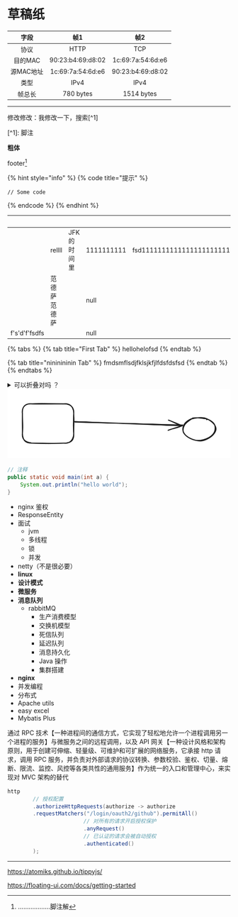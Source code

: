 # 草稿纸

|   字段   |         帧1        |         帧2        |
| :----: | :---------------: | :---------------: |
|   协议   |        HTTP       |        TCP        |
|  目的MAC | 90:23:b4:69:d8:02 | 1c:69:7a:54:6d:e6 |
| 源MAC地址 | 1c:69:7a:54:6d:e6 | 90:23:b4:69:d8:02 |
|   类型   |        IPv4       |        IPv4       |
|   帧总长  |     780 bytes     |     1514 bytes    |

***

修改修改：我修改一下，搜索\[^1]


\[^1]: 脚注



**粗体**



footer[^1]



{% hint style="info" %}
{% code title="提示" %}
```
// Some code
```
{% endcode %}
{% endhint %}



<table data-view="cards"><thead><tr><th></th><th></th><th></th><th data-type="number"></th><th></th><th><select></select></th><th data-type="files"></th></tr></thead><tbody><tr><td></td><td>rellll</td><td>JFK的时间里</td><td>1111111111</td><td>fsd111111111111111111111111111111111111111111111111111111</td><td></td><td></td></tr><tr><td></td><td>范德萨范德萨</td><td></td><td>null</td><td></td><td></td><td></td></tr><tr><td>f's'd'f'fsdfs</td><td></td><td></td><td>null</td><td></td><td></td><td></td></tr></tbody></table>



{% tabs %}
{% tab title="First Tab" %}
hellohelofsd
{% endtab %}

{% tab title="nininininin Tab" %}
fmdsmflsdjfklsjkfjlfdsfdsfsd
{% endtab %}
{% endtabs %}



<details>

<summary>可以折叠对吗 ？</summary>

你好 hello ！

</details>



<img src="../.gitbook/assets/file.excalidraw.svg" alt="" class="gitbook-drawing">



```java
// 注释
public static void main(int a) {
    System.out.println("hello world");
}
```



* nginx 鉴权
* ResponseEntity
* 面试
  * jvm
  * 多线程
  * 锁
  * 并发
* netty（不是很必要）
* **linux**
* **设计模式**
* **微服务**
* **消息队列**
  * rabbitMQ
    * 生产消费模型
    * 交换机模型
    * 死信队列
    * 延迟队列
    * 消息持久化
    * Java 操作
    * 集群搭建
* **nginx**
* 并发编程
* 分布式
* Apache utils
* easy excel
* Mybatis Plus

通过 RPC 技术【一种进程间的通信方式，它实现了轻松地允许一个进程调用另一个进程的服务】与微服务之间的远程调用，以及 API 网关【一种设计风格和架构原则，用于创建可伸缩、轻量级、可维护和可扩展的网络服务，它承接 http 请求，调用 RPC 服务，并负责对外部请求的协议转换、参数校验、鉴权、切量、熔断、限流、监控、风控等各类共性的通用服务】作为统一的入口和管理中心，来实现对 MVC 架构的替代

```java
http
		// 授权配置
		.authorizeHttpRequests(authorize -> authorize
		.requestMatchers("/login/oauth2/github").permitAll()
						// 对所有的请求开启授权保护
						.anyRequest()
						// 已认证的请求会被自动授权
						.authenticated()
		);
```

***

https://atomiks.github.io/tippyjs/

https://floating-ui.com/docs/getting-started

[^1]: ………………脚注解
